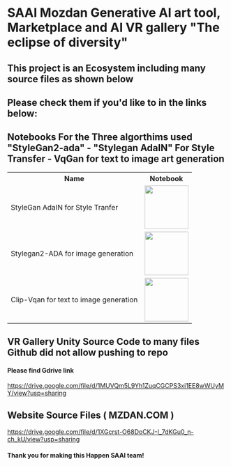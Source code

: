 # SAAI Mozdan Generative AI art tool, Marketplace and AI VR gallery "The eclipse of diversity"

## This project is an Ecosystem including many source files as shown below
## Please check them if you'd like to in the links below:

## Notebooks For the Three algorthims used "StyleGan2-ada" - "Stylegan AdaIN" For Style Transfer - VqGan for text to image art generation

<table class="tg">
  <tr>
    <th class="tg-yw4l"><b>Name</b></th>
    <th class="tg-yw4l"><b>Notebook</b></th>
  </tr>
  <tr>
    <td class="tg-yw4l">StyleGan AdaIN for Style Tranfer</td>
    <td class="tg-yw4l"><a href="https://colab.research.google.com/github/tg-bomze/Style-Transfer-Collection/blob/master/(Video)_pytorch_AdaIN.ipynb#scrollTo=Pgv5MMFRXGkx">
  <img src="https://colab.research.google.com/assets/colab-badge.svg" width = '100px' >
</a></td>
  </tr>
  <tr>
    <td class="tg-yw4l">Stylegan2-ADA for image generation </td>
    <td class="tg-yw4l"><a href="https://drive.google.com/file/d/1REz_4lTit2eekAxtoqzKvQ22E2sqZ1BK/view">
  <img src="https://colab.research.google.com/assets/colab-badge.svg" width = '100px' >
</a></td>
  </tr>
  <tr>
    <td class="tg-yw4l">Clip-Vqan for text to image generation</td>
    <td class="tg-yw4l"><a href="https://colab.research.google.com/drive/1JFfXB4Qmyyw2-jXQFNXmKzY1OdpEFVRt?usp=sharing">
  <img src="https://colab.research.google.com/assets/colab-badge.svg" width = '100px' >
</a></td>
  </tr>
</table>




## VR Gallery Unity Source Code to many files Github did not allow pushing to repo
#### Please find Gdrive link
https://drive.google.com/file/d/1MUVQm5L9Yh1ZuqCGCPS3xi1EE8wWUyMY/view?usp=sharing

## Website Source Files ( MZDAN.COM )
https://drive.google.com/file/d/1XGcrst-O68DoCKJ-I_7dKGu0_n-ch_kU/view?usp=sharing





























#### Thank you for making this Happen SAAI team!
